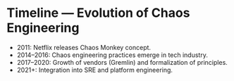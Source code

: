 # Timeline — Evolution of Chaos Engineering

- 2011: Netflix releases Chaos Monkey concept.
- 2014–2016: Chaos engineering practices emerge in tech industry.
- 2017–2020: Growth of vendors (Gremlin) and formalization of principles.
- 2021+: Integration into SRE and platform engineering.
